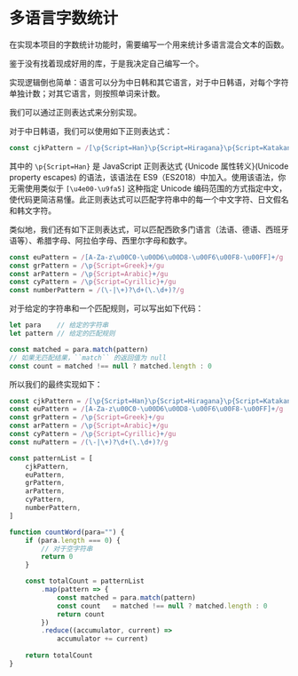 # 多语言字数统计

在实现本项目的字数统计功能时，需要编写一个用来统计多语言混合文本的函数。

鉴于没有找着现成好用的库，于是我决定自己编写一个。

实现逻辑倒也简单：语言可以分为中日韩和其它语言，对于中日韩语，对每个字符单独计数；对其它语言，则按照单词来计数。

我们可以通过正则表达式来分别实现。

对于中日韩语，我们可以使用如下正则表达式：

```javascript
const cjkPattern = /[\p{Script=Han}\p{Script=Hiragana}\p{Script=Katakana}\p{Script=Hangul}]/gu
```
其中的 ``\p{Script=Han}`` 是 JavaScript 正则表达式 {Unicode 属性转义}(Unicode property escapes) 的语法，该语法在 ES9（ES2018）中加入。使用该语法，你无需使用类似于 ``[\u4e00-\u9fa5]`` 这种指定 Unicode 编码范围的方式指定中文，使代码更简洁易懂。此正则表达式可以匹配字符串中的每一个中文字符、日文假名和韩文字符。

类似地，我们还有如下正则表达式，可以匹配西欧多门语言（法语、德语、西班牙语等）、希腊字母、阿拉伯字母、西里尔字母和数字。

```javascript
const euPattern = /[A-Za-z\u00C0-\u00D6\u00D8-\u00F6\u00F8-\u00FF]+/g
const grPattern = /\p{Script=Greek}+/gu
const arPattern = /\p{Script=Arabic}+/gu
const cyPattern = /\p{Script=Cyrillic}+/gu
const numberPattern = /(\-|\+)?\d+(\.\d+)?/g
```

对于给定的字符串和一个匹配规则，可以写出如下代码：

```javascript
let para    // 给定的字符串
let pattern // 给定的匹配规则

const matched = para.match(pattern)
// 如果无匹配结果，``match`` 的返回值为 null
const count = matched !== null ? matched.length : 0
```

所以我们的最终实现如下：

```javascript
const cjkPattern = /[\p{Script=Han}\p{Script=Hiragana}\p{Script=Katakana}\p{Script=Hangul}]/gu
const euPattern = /[A-Za-z\u00C0-\u00D6\u00D8-\u00F6\u00F8-\u00FF]+/g
const grPattern = /\p{Script=Greek}+/gu
const arPattern = /\p{Script=Arabic}+/gu
const cyPattern = /\p{Script=Cyrillic}+/gu
const nuPattern = /(\-|\+)?\d+(\.\d+)?/g

const patternList = [
    cjkPattern,
    euPattern,
    grPattern,
    arPattern,
    cyPattern,
    numberPattern,
]

function countWord(para="") {
    if (para.length === 0) {
        // 对于空字符串
        return 0
    }

    const totalCount = patternList
        .map(pattern => {
            const matched = para.match(pattern)
            const count   = matched !== null ? matched.length : 0
            return count
        })
        .reduce((accumulator, current) =>
            accumulator += current)
    
    return totalCount
}
```
